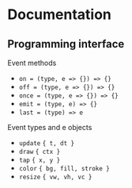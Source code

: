 # Documentation

## Programming interface

Event methods

- `on = (type, e => {}) => {}`
- `off = (type, e => {}) => {}`
- `once = (type, e => {}) => {}`
- `emit = (type, e) => {}`
- `last = (type) => e`

Event types and e objects

- `update` `{ t, dt }`
- `draw` `{ ctx }`
- `tap` `{ x, y }`
- `color` `{ bg, fill, stroke }`
- `resize` `{ vw, vh, vc }`
